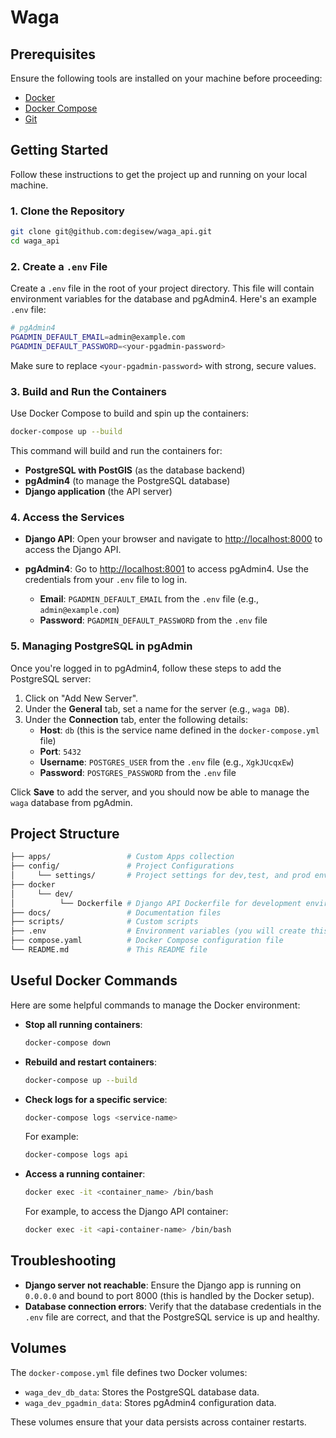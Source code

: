 # Waga


## Prerequisites

Ensure the following tools are installed on your machine before proceeding:

- [Docker](https://www.docker.com/)
- [Docker Compose](https://docs.docker.com/compose/)
- [Git](https://git-scm.com/)

## Getting Started

Follow these instructions to get the project up and running on your local machine.

### 1. Clone the Repository

```bash
git clone git@github.com:degisew/waga_api.git
cd waga_api
```

### 2. Create a `.env` File

Create a `.env` file in the root of your project directory. This file will contain environment variables for the database and pgAdmin4. Here's an example `.env` file:

```bash
# pgAdmin4
PGADMIN_DEFAULT_EMAIL=admin@example.com
PGADMIN_DEFAULT_PASSWORD=<your-pgadmin-password>
```

Make sure to replace `<your-pgadmin-password>` with strong, secure values.

### 3. Build and Run the Containers

Use Docker Compose to build and spin up the containers:

```bash
docker-compose up --build
```

This command will build and run the containers for:

- **PostgreSQL with PostGIS** (as the database backend)
- **pgAdmin4** (to manage the PostgreSQL database)
- **Django application** (the API server)

### 4. Access the Services

- **Django API**: Open your browser and navigate to [http://localhost:8000](http://localhost:8000) to access the Django API.

- **pgAdmin4**: Go to [http://localhost:8001](http://localhost:8001) to access pgAdmin4. Use the credentials from your `.env` file to log in.

  - **Email**: `PGADMIN_DEFAULT_EMAIL` from the `.env` file (e.g., `admin@example.com`)
  - **Password**: `PGADMIN_DEFAULT_PASSWORD` from the `.env` file

### 5. Managing PostgreSQL in pgAdmin

Once you're logged in to pgAdmin4, follow these steps to add the PostgreSQL server:

1. Click on "Add New Server".
2. Under the **General** tab, set a name for the server (e.g., `waga DB`).
3. Under the **Connection** tab, enter the following details:
   - **Host**: `db` (this is the service name defined in the `docker-compose.yml` file)
   - **Port**: `5432`
   - **Username**: `POSTGRES_USER` from the `.env` file (e.g., `XgkJUcqxEw`)
   - **Password**: `POSTGRES_PASSWORD` from the `.env` file

Click **Save** to add the server, and you should now be able to manage the `waga` database from pgAdmin.

## Project Structure

```bash
├── apps/                 # Custom Apps collection
├── config/               # Project Configurations
│     └── settings/       # Project settings for dev,test, and prod environment
├── docker
│     └── dev/          
│          └── Dockerfile # Django API Dockerfile for development environment
├── docs/                 # Documentation files
├── scripts/              # Custom scripts
├── .env                  # Environment variables (you will create this)
├── compose.yaml          # Docker Compose configuration file
└── README.md             # This README file
```

## Useful Docker Commands

Here are some helpful commands to manage the Docker environment:

- **Stop all running containers**:

  ```bash
  docker-compose down
  ```

- **Rebuild and restart containers**:

  ```bash
  docker-compose up --build
  ```

- **Check logs for a specific service**:

  ```bash
  docker-compose logs <service-name>
  ```

  For example:

  ```bash
  docker-compose logs api
  ```

- **Access a running container**:

  ```bash
  docker exec -it <container_name> /bin/bash
  ```

  For example, to access the Django API container:

  ```bash
  docker exec -it <api-container-name> /bin/bash
  ```

## Troubleshooting

- **Django server not reachable**: Ensure the Django app is running on `0.0.0.0` and bound to port 8000 (this is handled by the Docker setup).
- **Database connection errors**: Verify that the database credentials in the `.env` file are correct, and that the PostgreSQL service is up and healthy.

## Volumes

The `docker-compose.yml` file defines two Docker volumes:

- `waga_dev_db_data`: Stores the PostgreSQL database data.
- `waga_dev_pgadmin_data`: Stores pgAdmin4 configuration data.

These volumes ensure that your data persists across container restarts.
